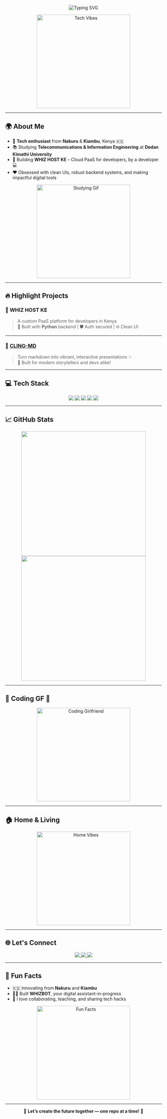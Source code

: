 <p align="center">
  <img src="https://readme-typing-svg.demolab.com?font=Georgia&size=28&duration=3000&pause=500&color=FFD700&center=true&vCenter=true&width=1000&lines=👋+Welcome+to+the+Hub+of+Josphat+Njuguna+Mburu+(Whizmburu)!;Crafting+cloud+platforms+%26+digital+magic+in+Kenya!;Coding+.+Cloud+.+Creativity+💡" alt="Typing SVG" />
</p>

<p align="center">
  <img src="https://media.giphy.com/media/v1.Y2lkPTc5MGI3NjExMzYxMjhhOGx1bHU2b2hvZmx4NWRyeHZjbzAyYzA4NWhkOGc3bHJ0diZlcD12MV9naWZzX3NlYXJjaCZjdD1n/cLwJ6zsRKyAc2Swzgu/giphy.gif" width="300" alt="Tech Vibes" />
</p>

---

## 🌍 About Me
- 🧠 **Tech enthusiast** from **Nakuru** & **Kiambu**, Kenya 🇰🇪  
- 📚 Studying **Telecommunications & Information Engineering** at **Dedan Kimathi University**
- 🚀 Building **WHIZ HOST KE** – Cloud PaaS for developers, by a developer 💻
- ❤️ Obsessed with clean UIs, robust backend systems, and making impactful digital tools

<p align="center">
  <img src="https://media.giphy.com/media/v1.Y2lkPTc5MGI3NjExMzYxMjhhOGx1bHU2b2hvZmx4NWRyeHZjbzAyYzA4NWhkOGc3bHJ0diZlcD12MV9naWZzX3NlYXJjaCZjdD1n/3otO6zntMrmhpvaYX6/giphy.gif" width="300" alt="Studying Gif">
</p>

---

## 🔥 Highlight Projects

### 🚀 **WHIZ HOST KE**
> A custom PaaS platform for developers in Kenya  
> 🔧 Built with **Python** backend | 🛡️ Auth secured | 🌐 Clean UI

---

### 🧾 [**CLING-MD**](https://github.com/Whizmburu/Cling-Md)
> Turn markdown into vibrant, interactive presentations ✨  
> 🎨 Built for modern storytellers and devs alike!

---

## 💻 Tech Stack
<p align="center">
  <img src="https://img.shields.io/badge/Python-FFD43B?style=for-the-badge&logo=python&logoColor=black" />
  <img src="https://img.shields.io/badge/JavaScript-F7E018?style=for-the-badge&logo=javascript&logoColor=black" />
  <img src="https://img.shields.io/badge/HTML5-E34F26?style=for-the-badge&logo=html5&logoColor=white" />
  <img src="https://img.shields.io/badge/CSS3-1572B6?style=for-the-badge&logo=css3&logoColor=white" />
  <img src="https://img.shields.io/badge/Git-F05032?style=for-the-badge&logo=git&logoColor=white" />
</p>

---

## 📈 GitHub Stats
<p align="center">
  <img src="https://github-readme-stats.vercel.app/api?username=whizmburu&show_icons=true&theme=tokyonight&hide_border=true" width="400" />
  <img src="https://github-readme-stats.vercel.app/api/top-langs/?username=whizmburu&layout=compact&theme=tokyonight&hide_border=true" width="400" />
</p>

---

## 🧠 Coding GF 💖
<p align="center">
  <img src="https://media.giphy.com/media/v1.Y2lkPTc5MGI3NjExMzYxMjhhOGx1bHU2b2hvZmx4NWRyeHZjbzAyYzA4NWhkOGc3bHJ0diZlcD12MV9naWZzX3NlYXJjaCZjdD1n/UevalSWg5twQeqpc8Q/giphy.gif" width="300" alt="Coding Girlfriend" />
</p>

---

## 🏠 Home & Living
<p align="center">
  <img src="https://media.giphy.com/media/v1.Y2lkPTc5MGI3NjExMzYxMjhhOGx1bHU2b2hvZmx4NWRyeHZjbzAyYzA4NWhkOGc3bHJ0diZlcD12MV9naWZzX3NlYXJjaCZjdD1n/bHSkKRvkRvy5chUBBp/giphy.gif" width="300" alt="Home Vibes" />
</p>

---

## 🌐 Let's Connect
<p align="center">
  <a href="https://linkedin.com/in/josphat-njuguna" target="_blank">
    <img src="https://img.shields.io/badge/LinkedIn-0A66C2?style=for-the-badge&logo=linkedin&logoColor=white" />
  </a>
  <a href="mailto:whizhostke@gmail.com" target="_blank">
    <img src="https://img.shields.io/badge/Email-EA4335?style=for-the-badge&logo=gmail&logoColor=white" />
  </a>
  <a href="https://github.com/whizmburu" target="_blank">
    <img src="https://img.shields.io/badge/GitHub-171515?style=for-the-badge&logo=github&logoColor=white" />
  </a>
</p>

---

## 🎉 Fun Facts
- 🇰🇪 Innovating from **Nakuru** and **Kiambu**
- 🧑‍💻 Built **WHIZBOT**, your digital assistant-in-progress
- 🫶 I love collaborating, teaching, and sharing tech hacks

<p align="center">
  <img src="https://media.giphy.com/media/3o6ZsWTtItvi9EFgaE/giphy.gif" width="300" alt="Fun Facts">
</p>

---

<p align="center">
  🌟 <strong>Let’s create the future together — one repo at a time!</strong> 🌟
</p>
